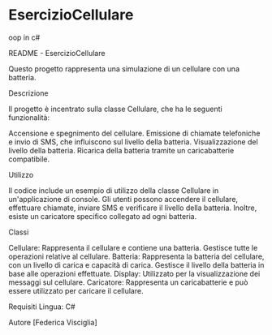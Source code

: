 # EsercizioCellulare
oop in c#


README - EsercizioCellulare

Questo progetto rappresenta una simulazione di un cellulare con una batteria. 

Descrizione

Il progetto è incentrato sulla classe Cellulare, che ha le seguenti funzionalità:

Accensione e spegnimento del cellulare.
Emissione di chiamate telefoniche e invio di SMS, che influiscono sul livello della batteria.
Visualizzazione del livello della batteria.
Ricarica della batteria tramite un caricabatterie compatibile.

Utilizzo

Il codice include un esempio di utilizzo della classe Cellulare in un'applicazione di console. 
Gli utenti possono accendere il cellulare, effettuare chiamate, inviare SMS e verificare il livello della batteria. 
Inoltre, esiste un caricatore specifico collegato ad ogni batteria.

Classi

Cellulare: Rappresenta il cellulare e contiene una batteria. Gestisce tutte le operazioni relative al cellulare.
Batteria: Rappresenta la batteria del cellulare, con un livello di carica e capacità di carica. Gestisce il livello della batteria in base alle operazioni effettuate.
Display: Utilizzato per la visualizzazione dei messaggi sul cellulare.
Caricatore: Rappresenta un caricabatterie e può essere utilizzato per caricare il cellulare.


Requisiti
Lingua: C#

Autore
[Federica Visciglia]
